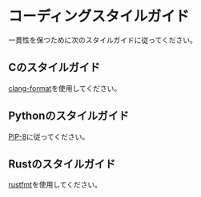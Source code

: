 # コーディングスタイルガイド

一貫性を保つために次のスタイルガイドに従ってください。

## Cのスタイルガイド

[clang-format](https://clang.llvm.org/docs/ClangFormat.html)を使用してください。

## Pythonのスタイルガイド

[PIP-8](https://www.python.org/dev/peps/pep-0008/)に従ってください。

## Rustのスタイルガイド

[rustfmt](https://github.com/rust-lang/rustfmt)を使用してください。
